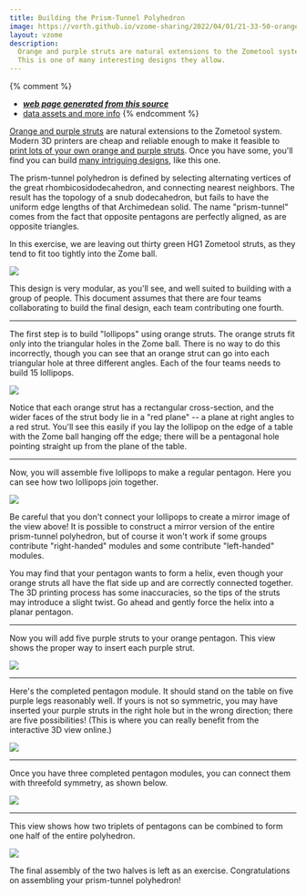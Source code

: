 ```yaml
---
title: Building the Prism-Tunnel Polyhedron
image: https://vorth.github.io/vzome-sharing/2022/04/01/21-33-50-orange-purple-snub-complete/orange-purple-snub-complete.png
layout: vzome
description:
  Orange and purple struts are natural extensions to the Zometool system.
  This is one of many interesting designs they allow.
---
```


{% comment %}
 - [***web page generated from this source***](https://vorth.github.io/vzome-sharing/g4g/14/table.html)
 - [data assets and more info](https://github.com/vorth/vzome-sharing/tree/main/2022/04/01/21-33-50-orange-purple-snub-complete/)
{% endcomment %}

[Orange and purple struts](https://vorth.github.io/vzome-sharing/2022/02/15/orange-red-demo-18-41-14.html)
are natural extensions to the Zometool system.
Modern 3D printers are cheap and reliable enough to make it feasible
to [print lots of your own orange and purple struts](https://vorth.github.io/vzome-sharing/g4g/14/gift.html).
Once you have some, you'll find you can build
[many intriguing designs](https://vorth.github.io/vzome-sharing/2022/04/02/accuratePerspective24cell-15-28-06.html),
like this one.

The prism-tunnel polyhedron is defined by selecting alternating vertices of the great rhombicosidodecahedron,
and connecting nearest neighbors.
The result has the topology of a snub dodecahedron, but fails to have the
uniform edge lengths of that Archimedean solid.
The name "prism-tunnel" comes from the fact that opposite pentagons are
perfectly aligned, as are opposite triangles.

In this exercise, we are leaving out thirty green HG1 Zometool struts,
as they tend to fit too tightly into the Zome ball.

<vzome-viewer style="width: 100%; height: 65vh;"
       src="https://vorth.github.io/vzome-sharing/2022/04/02/09-39-48-orange-purple-snub-complete/orange-purple-snub-complete.vZome" >
  <img src="https://vorth.github.io/vzome-sharing/2022/04/02/09-39-48-orange-purple-snub-complete/orange-purple-snub-complete.png" />
</vzome-viewer>

This design is very modular, as you'll see, and well suited to building with a group of people.
This document assumes that there are four teams collaborating to build the final design,
each team contributing one fourth.

___

The first step is to build "lollipops" using orange struts.
The orange struts fit only into the triangular holes in the Zome ball.
There is no way to do this incorrectly, though you can see that an orange strut
can go into each triangular hole at three different angles.
Each of the four teams needs to build 15 lollipops.

<vzome-viewer style="width: 100%; height: 65vh;"
       src="https://vorth.github.io/vzome-sharing/2022/04/02/09-49-01-orange-purple-snub-lollipop/orange-purple-snub-lollipop.vZome" >
  <img src="https://vorth.github.io/vzome-sharing/2022/04/02/09-49-01-orange-purple-snub-lollipop/orange-purple-snub-lollipop.png" />
</vzome-viewer>

Notice that each orange strut has a rectangular cross-section,
and the wider faces of the strut body lie in a "red plane" --
a plane at right angles to a red strut.
You'll see this easily if you lay the lollipop on the edge of a table
with the Zome ball hanging off the edge;
there will be a pentagonal hole pointing straight up from the
plane of the table.

___

Now, you will assemble five lollipops to make a regular pentagon.
Here you can see how two lollipops join together.

<vzome-viewer style="width: 100%; height: 65vh;"
       src="https://vorth.github.io/vzome-sharing/2022/04/02/09-47-36-orange-purple-snub-2-lollipops/orange-purple-snub-2-lollipops.vZome" >
  <img src="https://vorth.github.io/vzome-sharing/2022/04/02/09-47-36-orange-purple-snub-2-lollipops/orange-purple-snub-2-lollipops.png" />
</vzome-viewer>

Be careful that you don't connect your lollipops to create
a mirror image of the view above!
It is possible to construct a mirror version of the entire
prism-tunnel polyhedron, but of course it won't work if
some groups contribute "right-handed" modules and some
contribute "left-handed" modules.

You may find that your pentagon wants to form a helix,
even though your orange struts all have the flat side up
and are correctly connected together.
The 3D printing process has some inaccuracies, so the tips
of the struts may introduce a slight twist.
Go ahead and gently force the helix into a planar pentagon.

___

Now you will add five purple struts to your orange pentagon.
This view shows the proper way to insert each purple strut.

<vzome-viewer style="width: 100%; height: 65vh;"
       src="https://vorth.github.io/vzome-sharing/2022/04/02/09-45-57-orange-purple-snub-add-purple/orange-purple-snub-add-purple.vZome" >
  <img src="https://vorth.github.io/vzome-sharing/2022/04/02/09-45-57-orange-purple-snub-add-purple/orange-purple-snub-add-purple.png" />
</vzome-viewer>

___

Here's the completed pentagon module.
It should stand on the table on five purple legs reasonably well.
If yours is not so symmetric, you may have inserted your
purple struts in the right hole but in the wrong direction;
there are five possibilities!
(This is where you can really benefit from the interactive 3D view online.)

<vzome-viewer style="width: 100%; height: 65vh;"
       src="https://vorth.github.io/vzome-sharing/2022/04/02/09-43-31-orange-purple-snub-pentagon/orange-purple-snub-pentagon.vZome" >
  <img src="https://vorth.github.io/vzome-sharing/2022/04/02/09-43-31-orange-purple-snub-pentagon/orange-purple-snub-pentagon.png" />
</vzome-viewer>

___

Once you have three completed pentagon modules,
you can connect them with threefold symmetry, as shown below.

<vzome-viewer style="width: 100%; height: 65vh;"
       src="https://vorth.github.io/vzome-sharing/2022/04/02/09-42-38-orange-purple-snub-3-pents/orange-purple-snub-3-pents.vZome" >
  <img src="https://vorth.github.io/vzome-sharing/2022/04/02/09-42-38-orange-purple-snub-3-pents/orange-purple-snub-3-pents.png" />
</vzome-viewer>

___

This view shows how two triplets of pentagons can be combined
to form one half of the entire polyhedron.

<vzome-viewer style="width: 100%; height: 65vh;"
       src="https://vorth.github.io/vzome-sharing/2022/04/02/09-41-14-orange-purple-snub-2-triplets/orange-purple-snub-2-triplets.vZome" >
  <img src="https://vorth.github.io/vzome-sharing/2022/04/02/09-41-14-orange-purple-snub-2-triplets/orange-purple-snub-2-triplets.png" />
</vzome-viewer>

The final assembly of the two halves is left as an exercise.
Congratulations on assembling your prism-tunnel polyhedron!

